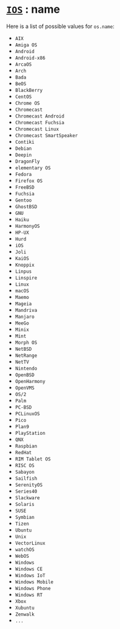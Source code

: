 # [`IOS`](/api/main/get-os.md) : name

Here is a list of possible values for `os.name`:

- `AIX`
- `Amiga OS`
- `Android`
- `Android-x86`
- `ArcaOS`
- `Arch`
- `Bada`
- `BeOS`
- `BlackBerry`
- `CentOS`
- `Chrome OS`
- `Chromecast`
- `Chromecast Android`
- `Chromecast Fuchsia`
- `Chromecast Linux`
- `Chromecast SmartSpeaker`
- `Contiki`
- `Debian`
- `Deepin`
- `DragonFly`
- `elementary OS`
- `Fedora`
- `Firefox OS`
- `FreeBSD`
- `Fuchsia`
- `Gentoo`
- `GhostBSD`
- `GNU`
- `Haiku`
- `HarmonyOS`
- `HP-UX`
- `Hurd`
- `iOS`
- `Joli`
- `KaiOS`
- `Knoppix`
- `Linpus`
- `Linspire`
- `Linux`
- `macOS`
- `Maemo`
- `Mageia`
- `Mandriva`
- `Manjaro`
- `MeeGo`
- `Minix`
- `Mint`
- `Morph OS`
- `NetBSD`
- `NetRange`
- `NetTV`
- `Nintendo`
- `OpenBSD`
- `OpenHarmony`
- `OpenVMS`
- `OS/2`
- `Palm` 
- `PC-BSD`
- `PCLinuxOS`
- `Pico`
- `Plan9`
- `PlayStation`
- `QNX`
- `Raspbian`
- `RedHat`
- `RIM Tablet OS` 
- `RISC OS`
- `Sabayon`
- `Sailfish`
- `SerenityOS`
- `Series40`
- `Slackware`
- `Solaris`
- `SUSE`
- `Symbian`
- `Tizen`
- `Ubuntu`
- `Unix`
- `VectorLinux`
- `watchOS`
- `WebOS`
- `Windows`
- `Windows CE`
- `Windows IoT`
- `Windows Mobile`
- `Windows Phone`
- `Windows RT`
- `Xbox`
- `Xubuntu`
- `Zenwalk`
- `...`